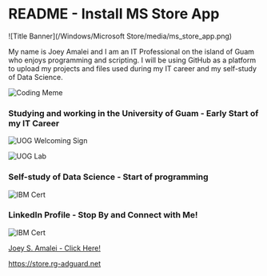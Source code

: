 # README - Install MS Store App

![Title Banner](/Windows/Microsoft Store/media/ms_store_app.png)

My name is Joey Amalei and I am an IT Professional on the island of Guam who enjoys programming and scripting. I will be using GitHub as a platform to upload my projects and files used during my IT career and my self-study of Data Science.

![Coding Meme](/media/coder.gif)

### Studying and working in the University of Guam - Early Start of my IT Career
![UOG Welcoming Sign](/media/uog.jpg)

![UOG Lab](/media/uog_lab.png)

### Self-study of Data Science - Start of programming
![IBM Cert](/media/ibm_cert.png)

### LinkedIn Profile - Stop By and Connect with Me!
![IBM Cert](/media/linkedin.png)
<div class="badge-base LI-profile-badge" data-locale="en_US" data-size="large" data-theme="dark" data-type="HORIZONTAL" data-vanity="joey-amalei" data-version="v1"><a class="badge-base__link LI-simple-link" href="https://gu.linkedin.com/in/joey-amalei?trk=profile-badge">Joey S. Amalei - Click Here!</a></div>

https://store.rg-adguard.net
